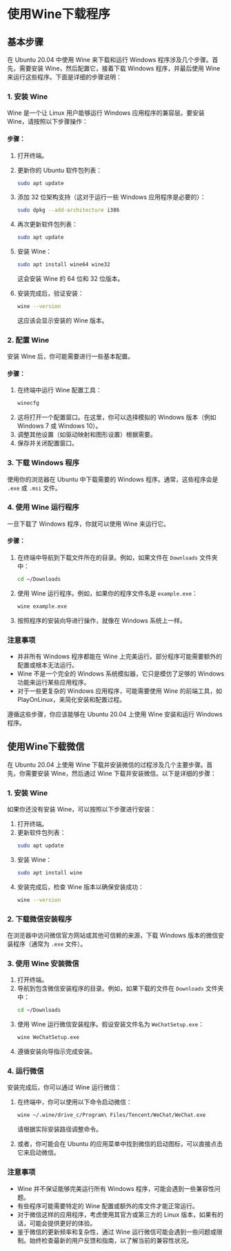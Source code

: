 # 使用Wine下载程序

## 基本步骤

在 Ubuntu 20.04 中使用 Wine 来下载和运行 Windows 程序涉及几个步骤。首先，需要安装 Wine，然后配置它，接着下载 Windows 程序，并最后使用 Wine 来运行这些程序。下面是详细的步骤说明：

### 1. 安装 Wine

Wine 是一个让 Linux 用户能够运行 Windows 应用程序的兼容层。要安装 Wine，请按照以下步骤操作：

#### 步骤：

1. 打开终端。
2. 更新你的 Ubuntu 软件包列表：
   ```bash
   sudo apt update
   ```
3. 添加 32 位架构支持（这对于运行一些 Windows 应用程序是必要的）：
   ```bash
   sudo dpkg --add-architecture i386
   ```
4. 再次更新软件包列表：
   ```bash
   sudo apt update
   ```
5. 安装 Wine：
   ```bash
   sudo apt install wine64 wine32
   ```
   这会安装 Wine 的 64 位和 32 位版本。

6. 安装完成后，验证安装：
   ```bash
   wine --version
   ```
   这应该会显示安装的 Wine 版本。

### 2. 配置 Wine

安装 Wine 后，你可能需要进行一些基本配置。

#### 步骤：

1. 在终端中运行 Wine 配置工具：
   ```bash
   winecfg
   ```
2. 这将打开一个配置窗口。在这里，你可以选择模拟的 Windows 版本（例如 Windows 7 或 Windows 10）。
3. 调整其他设置（如驱动映射和图形设置）根据需要。
4. 保存并关闭配置窗口。

### 3. 下载 Windows 程序

使用你的浏览器在 Ubuntu 中下载需要的 Windows 程序。通常，这些程序会是 `.exe` 或 `.msi` 文件。

### 4. 使用 Wine 运行程序

一旦下载了 Windows 程序，你就可以使用 Wine 来运行它。

#### 步骤：

1. 在终端中导航到下载文件所在的目录。例如，如果文件在 `Downloads` 文件夹中：
   ```bash
   cd ~/Downloads
   ```
2. 使用 Wine 运行程序。例如，如果你的程序文件名是 `example.exe`：
   ```bash
   wine example.exe
   ```
3. 按照程序的安装向导进行操作，就像在 Windows 系统上一样。

### 注意事项

- 并非所有 Windows 程序都能在 Wine 上完美运行。部分程序可能需要额外的配置或根本无法运行。
- Wine 不是一个完全的 Windows 系统模拟器，它只是模仿了足够的 Windows 功能来运行某些应用程序。
- 对于一些更复杂的 Windows 应用程序，可能需要使用 Wine 的前端工具，如 PlayOnLinux，来简化安装和配置过程。

遵循这些步骤，你应该能够在 Ubuntu 20.04 上使用 Wine 安装和运行 Windows 程序。

## 使用Wine下载微信

在 Ubuntu 20.04 上使用 Wine 下载并安装微信的过程涉及几个主要步骤。首先，你需要安装 Wine，然后通过 Wine 下载并安装微信。以下是详细的步骤：

### 1. 安装 Wine

如果你还没有安装 Wine，可以按照以下步骤进行安装：

1. 打开终端。
2. 更新软件包列表：
   ```bash
   sudo apt update
   ```
3. 安装 Wine：
   ```bash
   sudo apt install wine
   ```
4. 安装完成后，检查 Wine 版本以确保安装成功：
   ```bash
   wine --version
   ```

### 2. 下载微信安装程序

在浏览器中访问微信官方网站或其他可信赖的来源，下载 Windows 版本的微信安装程序（通常为 `.exe` 文件）。

### 3. 使用 Wine 安装微信

1. 打开终端。
2. 导航到包含微信安装程序的目录。例如，如果下载的文件在 `Downloads` 文件夹中：
   ```bash
   cd ~/Downloads
   ```
3. 使用 Wine 运行微信安装程序。假设安装文件名为 `WeChatSetup.exe`：
   ```bash
   wine WeChatSetup.exe
   ```
4. 遵循安装向导指示完成安装。

### 4. 运行微信

安装完成后，你可以通过 Wine 运行微信：

1. 在终端中，你可以使用以下命令启动微信：
   ```bash
   wine ~/.wine/drive_c/Program\ Files/Tencent/WeChat/WeChat.exe
   ```
   请根据实际安装路径调整命令。

2. 或者，你可能会在 Ubuntu 的应用菜单中找到微信的启动图标，可以直接点击它来启动微信。

### 注意事项

- Wine 并不保证能够完美运行所有 Windows 程序，可能会遇到一些兼容性问题。
- 有些程序可能需要特定的 Wine 配置或额外的库文件才能正常运行。
- 对于微信这样的应用程序，考虑使用其官方或第三方的 Linux 版本，如果有的话，可能会提供更好的体验。
- 鉴于微信的更新频率和复杂性，通过 Wine 运行微信可能会遇到一些问题或限制。始终检查最新的用户反馈和指南，以了解当前的兼容性状况。
